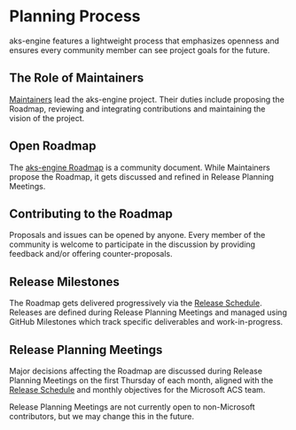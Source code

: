 # Planning Process

aks-engine features a lightweight process that emphasizes openness and ensures every community member can see project goals for the future.

## The Role of Maintainers

[Maintainers][] lead the aks-engine project. Their duties include proposing the Roadmap, reviewing and integrating contributions and maintaining the vision of the project.

## Open Roadmap

The [aks-engine Roadmap](roadmap.md) is a community document. While Maintainers propose the Roadmap, it gets discussed and refined in Release Planning Meetings.

## Contributing to the Roadmap

Proposals and issues can be opened by anyone. Every member of the community is welcome to participate in the discussion by providing feedback and/or offering counter-proposals.

## Release Milestones

The Roadmap gets delivered progressively via the [Release Schedule][].  Releases are defined during Release Planning Meetings and managed using GitHub Milestones which track specific deliverables and work-in-progress.

## Release Planning Meetings

Major decisions affecting the Roadmap are discussed during Release Planning Meetings on the first Thursday of each month, aligned with the [Release Schedule][] and monthly objectives for the Microsoft ACS team.

Release Planning Meetings are not currently open to non-Microsoft contributors, but we may change this in the future.

[Maintainers]: https://github.com/Azure/aks-engine/blob/master/OWNERS
[Release Schedule]: releases.md
